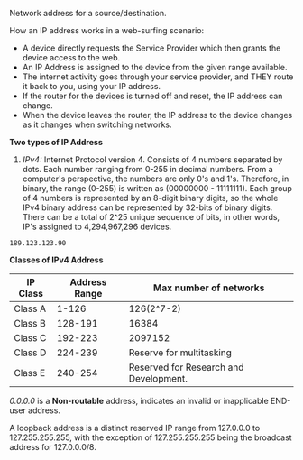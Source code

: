 Network address for a source/destination.

How an IP address works in a web-surfing scenario:
* A device directly requests the Service Provider which then grants the device access to the web.
* An IP Address is assigned to the device from the given range available.
* The internet activity goes through your service provider, and THEY route it back to you, using your IP address.
* If the router for the devices is turned off and reset, the IP address can change.
* When the device leaves the router, the IP address to the device changes as it changes when switching networks.

**Two types of IP Address**

1. *IPv4:* Internet Protocol version 4. Consists of 4 numbers separated by dots. Each number ranging from 0-255 in decimal numbers. From a computer's perspective, the numbers are only 0's and 1's. Therefore, in binary, the range (0-255) is written as (00000000 - 11111111). Each group of 4 numbers is represented by an 8-digit binary digits, so the whole IPv4 binary address can be represented by 32-bits of binary digits. There can be a total of 2^25 unique sequence of bits, in other words, IP's assigned to 4,294,967,296 devices.

``` Example
189.123.123.90
```

**Classes of IPv4 Address**

| IP Class | Address Range | Max number of networks                 |
| -------- | ------------- | -------------------------------------- |
| Class A  | 1-126         | 126(2^7-2)                             |
| Class B  | 128-191       | 16384                                  |
| Class C  | 192-223       | 2097152                                |
| Class D  | 224-239       | Reserve for multitasking               |
| Class E  | 240-254       | Reserved for Research and Development. |
*0.0.0.0* is a **Non-routable** address, indicates an invalid or inapplicable END-user address.

A loopback address is a distinct reserved IP range from 127.0.0.0 to 127.255.255.255, with the exception of 127.255.255.255 being the broadcast address for 127.0.0.0/8.